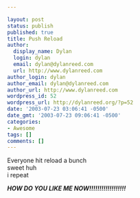 ```yaml
---

layout: post
status: publish
published: true
title: Push Reload
author:
  display_name: Dylan
  login: dylan
  email: dylan@dylanreed.com
  url: http://www.dylanreed.com
author_login: dylan
author_email: dylan@dylanreed.com
author_url: http://www.dylanreed.com
wordpress_id: 52
wordpress_url: http://dylanreed.org/?p=52
date: '2003-07-23 03:06:41 -0500'
date_gmt: '2003-07-23 09:06:41 -0500'
categories:
- Awesome
tags: []
comments: []
---
```


Everyone hit reload a bunch  
sweet huh  
i repeat

_**HOW DO YOU LIKE ME NOW!!!!!!!!!!!!!!!!!!**_
